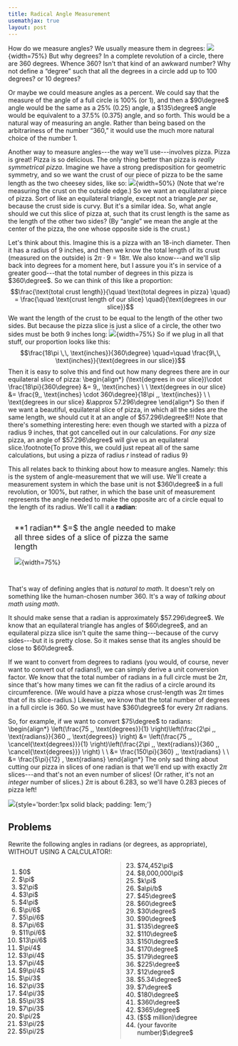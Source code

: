 ```yaml
---
title: Radical Angle Measurement
usemathjax: true
layout: post
---
```



How do we measure angles? We usually measure them in degrees:
![](degree-angle-examples.svg){width=75%}
But why degrees? In a complete revolution of a circle, there are 360 degrees. Whence 360? Isn't that kind of an awkward number? Why not define a “degree” such that all the degrees in a circle add up to 100 degrees? or 10 degrees?

Or maybe we could measure angles as a percent. We could say that the measure of the angle of a full circle is $100\%$ (or $1$), and then a $90\degree$ angle would be the same as a $25\%$ ($0.25$) angle, a $135\degree$ angle would be equivalent to a $37.5\%$ ($0.375$) angle, and  so forth. This would be a natural way of measuring an angle. Rather than being based on the arbitrariness of the number “$360$,” it would use the much more natural choice of the number $1$. 

Another way to measure angles---the way we'll use---involves pizza. Pizza is great! Pizza is so delicious. The only thing better than pizza is *really symmetrical pizza*. Imagine we have a strong predisposition for geometric symmetry, and so we want the crust of our piece of pizza to be the same length as the two cheesey sides, like so:
![](pizza.svg){width=50%}
(Note that we're measuring the crust on the outside edge.) So we want an equilateral piece of pizza. Sort of like an equilateral triangle, except not a triangle *per se*, because the crust side is curvy. But it's a similar idea. So, what angle should we cut this slice of pizza at, such that its crust length is the same as the length of the other two sides? (By “angle” we mean the angle at the center of the pizza, the one whose opposite side is the crust.)

Let's think about this. Imagine this is a pizza with an $18$-inch diameter. Then it has a radius of $9$ inches, and then we know the total length of its crust (measured on the outside) is $2\pi\cdot9 = 18\pi$. We also know---and we'll slip back into degrees for a moment here, but I assure you it's in service of a greater good---that the total number of degrees in this pizza is $360\degree$. So we can think of this like a proportion:
$$\frac{\text{total crust length}}{\quad \text{total degrees in pizza} \quad} = \frac{\quad \text{crust length of our slice} \quad}{\text{degrees in our slice}}$$
We want the length of the crust to be equal to the length of the other two sides. But because the pizza slice is just a slice of a circle, the other two sides must be both $9$ inches long:
![](pizza-with-angle-question.svg){width=75%}
So if we plug in all that stuff, our proportion looks like this:
$$\frac{18\pi \,\, \text{inches}}{360\degree} \quad=\quad \frac{9\,\, \text{inches}}{\text{degrees in our slice}}$$
Then it is easy to solve this and find out how many degrees there are in our equilateral slice of pizza:
\begin{align*}
(\text{degrees in our slice})\cdot \frac{18\pi}{360\degree} &= 9\,\, \text{inches} \\ \\
\text{degrees in our slice} &= \frac{9\,\, \text{inches} \cdot 360\degree}{18\pi \,\, \text{inches}} \\ \\
\text{degrees in our slice} &\approx 57.296\degree 
\end{align*}
So then if we want a beautiful, equilateral slice of pizza, in which all the sides are the same length, we should cut it at an angle of $57.296\degree$!!! Note that there's something interesting here: even though we started with a pizza of radius $9$ inches, that got cancelled out in our calculations. For *any* size pizza, an angle of $57.296\degree$ will give us an equilateral slice.\footnote{To prove this, we could just repeat all of the same calculations, but using a pizza of radius $r$ instead of radius $9$}

This all relates back to thinking about how to measure angles. Namely: this is the system of angle-measurement that we will use. We'll create a measurement system in which the base unit is not $360\degree$ in a full revolution, or $100\%$, but rather, in which the base unit of measurement represents the angle needed to make the opposite arc of a circle equal to the length of its radius. We'll call it a **radian**:

<div class='callout-box' style='width:75%; padding:1em;'>
<span style='font-size:125%;'>**1 radian** $=$  the angle needed to make all three sides of a slice of pizza the same length</span>

![](radian.svg){width=75%}
</div>

That's  way of defining angles that is *natural to math*. It doesn't rely on something like the human-chosen number $360$. It's a way of *talking about math using math*.

It should make sense that a radian is approximately $57.296\degree$. We know that an equilateral triangle has angles of $60\degree$, and an equilateral pizza slice isn't quite the same thing---because of the curvy sides---but it is pretty close. So it makes sense that its angles should be close to $60\degree$. 

If we want to convert from degrees to radians (you would, of course, never want to convert out of radians!), we can simply derive a unit conversion factor. We know that the total number of radians in a full circle must be $2\pi$, since that's how many times we can fit the radius of a circle around its circumference. (We would have a pizza whose crust-length was $2\pi$ times that of its slice-radius.) Likewise, we know that the total number of degrees in a full circle is $360$. So we must have $360\degree$ for every $2\pi$ radians.

So, for example, if we want to convert $75\degree$ to radians:
\begin{align*}
\left(\frac{75 \,\, \text{degrees}}{1} \right)\left(\frac{2\pi \,\, \text{radians}}{360 \,\, \text{degrees}} \right) &= \left(\frac{75 \,\, \cancel{\text{degrees}}}{1} \right)\left(\frac{2\pi \,\, \text{radians}}{360 \,\, \cancel{\text{degrees}}} \right) \\ \\
&= \frac{150\pi}{360} \,\, \text{radians} \\ \\
&= \frac{5\pi}{12} \, \text{radians}
\end{align*}
The only sad thing about cutting our pizza in slices of one radian is that we'll end up with exactly $2\pi$ slices---and that's not an even number of slices! (Or rather, it's not an *integer* number of slices.) $2\pi$ is about $6.283$, so we'll have $0.283$ pieces of pizza left!

![](radians-graphic.svg){style='border:1px solid black; padding: 1em;'}


## Problems


Rewrite the following angles in radians (or degrees, as appropriate), WITHOUT USING A CALCULATOR!:

<div style="column-width: 14em;  column-gap: 2em;  column-rule: 1px solid #ccc;">
<ol class = 'problems'>
<li> $0$</li>
<li> $\pi$</li>
<li> $2\pi$</li>
<li> $3\pi$</li>
<li> $4\pi$</li>
<li> $\pi/6$</li>
<li> $5\pi/6$</li>
<li> $7\pi/6$</li>
<li> $11\pi/6$</li>
<li> $13\pi/6$</li>
<li> $\pi/4$</li>
<li> $3\pi/4$</li>
<li> $7\pi/4$</li>
<li> $9\pi/4$</li>
<li> $\pi/3$</li>
<li> $2\pi/3$</li>
<li> $4\pi/3$</li>
<li> $5\pi/3$</li>
<li> $7\pi/3$</li>
<li> $\pi/2$</li>
<li> $3\pi/2$</li>
<li> $5\pi/2$</li>
<li> $74,452\pi$</li>
<li> $8,000,000\pi$</li>
<li> $k\pi$</li>
<li> $a\pi/b$</li>
<li> $45\degree$</li>
<li> $60\degree$</li>
<li> $30\degree$</li>
<li> $90\degree$</li>
<li> $135\degree$</li>
<li> $110\degree$</li>
<li> $150\degree$</li>
<li> $170\degree$</li>
<li> $179\degree$</li>
<li> $225\degree$</li>
<li> $12\degree$</li>
<li> $5.34\degree$</li>
<li> $7\degree$</li>
<li> $180\degree$</li>
<li> $360\degree$</li>
<li> $365\degree$</li>
<li> ($5$ million)\degree</li>
<li> (your favorite number)$\degree$ </li>
</ol>
</div>
